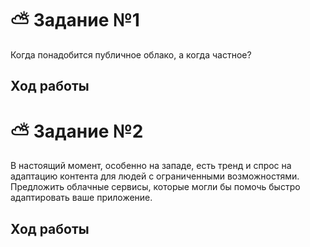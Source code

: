 # :partly_sunny: Задание №1

Когда понадобится публичное облако, а когда частное?

## Ход работы

# :partly_sunny: Задание №2

В настоящий момент, особенно на западе, есть тренд и спрос на адаптацию контента для людей с ограниченными возможностями. Предложить облачные сервисы, которые могли бы помочь быстро адаптировать ваше приложение.

## Ход работы
